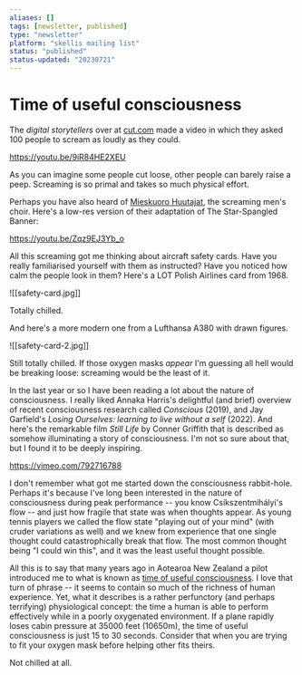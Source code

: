 ```yaml
---
aliases: []
tags: [newsletter, published]
type: "newsletter"
platform: "skellis mailing list"
status: "published"
status-updated: "20230721"
---
```



# Time of useful consciousness

The _digital storytellers_ over at [cut.com](https://www.cut.com) made a video in which they asked 100 people to scream as loudly as they could. 

https://youtu.be/9iR84HE2XEU

As you can imagine some people cut loose, other people can barely raise a peep. Screaming is so primal and takes so much physical effort. 

Perhaps you have also heard of [Mieskuoro Huutajat](https://www.huutajat.org/en/home), the screaming men's choir. Here's a low-res version of their adaptation of The Star-Spangled Banner:

https://youtu.be/Zqz9EJ3Yb_o

All this screaming got me thinking about aircraft safety cards. Have you really familiarised yourself with them as instructed? Have you noticed how calm the people look in them? Here's a LOT Polish Airlines card from 1968.

![[safety-card.jpg]]

Totally chilled. 

And here's a more modern one from a Lufthansa A380 with drawn figures.

![[safety-card-2.jpg]]

Still totally chilled. If those oxygen masks _appear_ I'm guessing all hell would be breaking loose: screaming would be the least of it. 

In the last year or so I have been reading a lot about the nature of consciousness. I really liked Annaka Harris's delightful (and brief) overview of recent consciousness research called _Conscious_ (2019), and Jay Garfield's _Losing Ourselves: learning to live without a self_ (2022). And here's the remarkable film _Still Life_ by Conner Griffith that is described as somehow illuminating a story of consciousness. I'm not so sure about that, but I found it to be deeply inspiring.

https://vimeo.com/792716788

I don't remember what got me started down the consciousness rabbit-hole. Perhaps it's because I've long been interested in the nature of consciousness during peak performance -- you know Csíkszentmihályi's flow -- and just how fragile that state was when thoughts appear. As young tennis players we called the flow state "playing out of your mind" (with cruder variations as well) and we knew from experience that one single thought could catastrophically break that flow. The most common thought being "I could win this", and it was the least useful thought possible.

All this is to say that many years ago in Aotearoa New Zealand a pilot introduced me to what is known as [time of useful consciousness](https://en.wikipedia.org/wiki/Time_of_useful_consciousness). I love that turn of phrase -- it seems to contain so much of the richness of human experience. Yet, what it describes is a rather perfunctory (and perhaps terrifying) physiological concept: the time a human is able to perform effectively while in a poorly oxygenated environment. If a plane rapidly loses cabin pressure at 35000 feet (10650m), the time of useful consciousness is just 15 to 30 seconds. Consider that when you are trying to fit your oxygen mask before helping other fits theirs. 

Not chilled at all.


